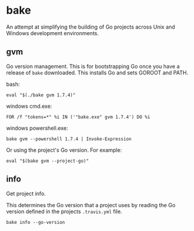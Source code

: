 bake
====

An attempt at simplifying the building of Go projects across Unix and Windows
development environments.

gvm
---

Go version management. This is for bootstrapping Go once you have a
release of `bake` downloaded. This installs Go and sets GOROOT and PATH.

bash:

`eval "$(./bake gvm 1.7.4)"`

windows cmd.exe:

`FOR /f "tokens=*" %i IN ('"bake.exe" gvm 1.7.4') DO %i`

windows powershell.exe:

`bake gvm --powershell 1.7.4 | Invoke-Expression`

Or using the project's Go version. For example:

`eval "$(bake gvm --project-go)"`

info
----

Get project info.

This determines the Go version that a project uses by reading the Go
version defined in the projects `.travis.yml` file.

`bake info --go-version`
